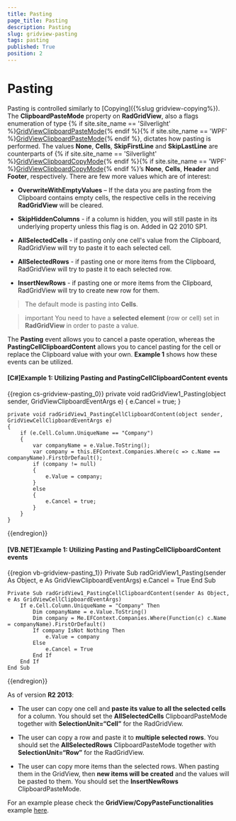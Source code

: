 ```yaml
---
title: Pasting
page_title: Pasting
description: Pasting
slug: gridview-pasting
tags: pasting
published: True
position: 2
---
```


# Pasting

Pasting is controlled similarly to [Copying]({%slug gridview-copying%}). The __ClipboardPasteMode__ property on __RadGridView__, also a flags enumeration of type 
  {% if site.site_name == 'Silverlight' %}[GridViewClipboardPasteMode](http://www.telerik.com/help/silverlight/t_telerik_windows_controls_gridviewclipboardpastemode.html){% endif %}{% if site.site_name == 'WPF' %}[GridViewClipboardPasteMode](http://www.telerik.com/help/wpf/t_telerik_windows_controls_gridviewclipboardpastemode.html){% endif %}, dictates how pasting is performed. The values __None__, __Cells__, __SkipFirstLine__ and __SkipLastLine__ are counterparts of 
  {% if site.site_name == 'Silverlight' %}[GridViewClipboardCopyMode](http://www.telerik.com/help/silverlight/t_telerik_windows_controls_gridviewclipboardpastemode.html){% endif %}{% if site.site_name == 'WPF' %}[GridViewClipboardCopyMode](http://www.telerik.com/help/wpf/t_telerik_windows_controls_gridviewclipboardcopymode.html){% endif %}’s __None__, __Cells__, __Header__ and __Footer__, respectively. There are few more values which are of interest:

* __OverwriteWithEmptyValues__ – If the data you are pasting from the Clipboard contains empty cells, the respective cells in the receiving __RadGridView__ will be cleared.
            

* __SkipHiddenColumns__ - if a column is hidden, you will still paste in its underlying property unless this flag is on. Added in Q2 2010 SP1.
            

* __AllSelectedCells__ - if pasting only one cell's value from the Clipboard, RadGridView will try to paste it to each selected cell.
            

* __AllSelectedRows__ - if pasting one or more items from the Clipboard, RadGridView will try to paste it to each selected row.
            

* __InsertNewRows__ - if pasting one or more items from the Clipboard, RadGridView will try to create new row for them.
            

>The default mode is pasting into __Cells__.

>important You need to have a __selected element__ (row or cell) set in __RadGridView__ in order to paste a value. 
          

The __Pasting__ event allows you to cancel a paste operation, whereas the __PastingCellClipboardContent__ allows you to cancel pasting for the cell or replace the Clipboard value with your own. __Example 1__ shows how these events can be utilized.
         

#### __[C#]Example 1: Utilizing Pasting and PastingCellClipboardContent events__

{{region cs-gridview-pasting_0}}
	private void radGridView1_Pasting(object sender, GridViewClipboardEventArgs e)
	{
	    e.Cancel = true;
	}
	
	private void radGridView1_PastingCellClipboardContent(object sender, GridViewCellClipboardEventArgs e)
	{
	    if (e.Cell.Column.UniqueName == "Company")
	    {
	        var companyName = e.Value.ToString();
	        var company = this.EFContext.Companies.Where(c => c.Name == companyName).FirstOrDefault();
	        if (company != null)
	        {
	            e.Value = company;
	        }
	        else
	        {
	            e.Cancel = true;
	        }
	    }
	}
{{endregion}}

#### __[VB.NET]Example 1: Utilizing Pasting and PastingCellClipboardContent events__

{{region vb-gridview-pasting_1}}
	Private Sub radGridView1_Pasting(sender As Object, e As GridViewClipboardEventArgs)
	    e.Cancel = True
	End Sub
	
	Private Sub radGridView1_PastingCellClipboardContent(sender As Object, e As GridViewCellClipboardEventArgs)
	    If e.Cell.Column.UniqueName = "Company" Then
	        Dim companyName = e.Value.ToString()
	        Dim company = Me.EFContext.Companies.Where(Function(c) c.Name = companyName).FirstOrDefault()
	        If company IsNot Nothing Then
	            e.Value = company
	        Else
	            e.Cancel = True
	        End If
	    End If
	End Sub
{{endregion}}

As of version __R2 2013__:
        

* The user can copy one cell and __paste its value to all the selected cells__ for a column. You should set the __AllSelectedCells__ ClipboardPasteMode together with __SelectionUnit=“Cell”__ for the RadGridView.
            

* The user can copy a row and paste it to __multiple selected rows__. You should set the __AllSelectedRows__ ClipboardPasteMode together with __SelectionUnit=“Row”__ for the RadGridView.
            

* The user can copy more items than the selected rows. When pasting them in the GridView, then __new items will be created__ and the values will be pasted to them. You should set the __InsertNewRows__ ClipboardPasteMode.
            

For an example please check the __GridView/CopyPasteFunctionalities__ example [here](https://github.com/telerik/xaml-sdk/).
        
